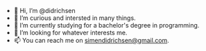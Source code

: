 - 👋 Hi, I’m @didrichsen
- 👀 I’m curious and intersted in many things. 
- 🌱 I’m currently studying for a bachelor's degree in programming. 
- 💞️ I’m looking for whatever interests me.
- 📫 You can reach me on simendidrichsen@gmail.com.

<!---
didrichsen/didrichsen is a ✨ special ✨ repository because its `README.md` (this file) appears on your GitHub profile.
You can click the Preview link to take a look at your changes.
--->
